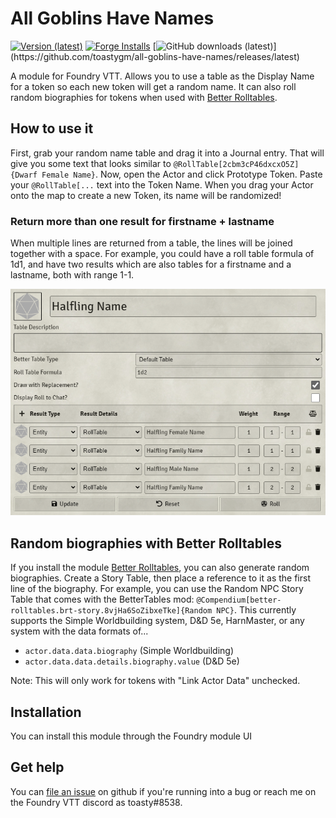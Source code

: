 # All Goblins Have Names
[![Version (latest)](https://img.shields.io/github/v/release/toastygm/all-goblins-have-names)](https://github.com/toastygm/all-goblins-have-names/releases/latest)
[![Forge Installs](https://img.shields.io/badge/dynamic/json?label=Forge%20Installs&query=package.installs&suffix=%25&url=https%3A%2F%2Fforge-vtt.com%2Fapi%2Fbazaar%2Fpackage%2Fall-goblins-have-names&colorB=4aa94a)](https://forge-vtt.com/bazaar#package=all-goblins-have-names)
[![GitHub downloads (latest)](https://img.shields.io/badge/dynamic/json?label=Downloads@latest&query=assets[?(@.name.includes('zip'))].download_count&url=https://api.github.com/repos/toastygm/all-goblins-have-names/releases/latest&color=green)](https://github.com/toastygm/all-goblins-have-names/releases/latest)



A module for Foundry VTT. Allows you to use a table as the Display Name for a token so each new
token will get a random name. It can also roll random biographies for tokens when used with [Better Rolltables](https://foundryvtt.com/packages/better-rolltables/).

## How to use it

First, grab your random name table and drag it into a Journal entry. That will give you some
text that looks similar to `@RollTable[2cbm3cP46dxcxO5Z]{Dwarf Female Name}`. Now, open the Actor
and click Prototype Token. Paste your `@RollTable[...` text into the Token Name. When you drag your Actor
onto the map to create a new Token, its name will be randomized!

### Return more than one result for firstname + lastname

When multiple lines are returned from a table, the lines will be joined together with a space. For example, you could have a roll table formula of 1d1, and have two results which are also tables for a firstname and a lastname, both with range 1-1.

![A RollTable that returns multiple lines on the same dice roll, for firstname and lastname](./example.png)

## Random biographies with Better Rolltables

If you install the module [Better Rolltables](https://foundryvtt.com/packages/better-rolltables/), you can also generate random biographies. Create a Story Table, then place a reference to it as the first line of the biography. For example, you can use the Random NPC Story Table that comes with the BetterTables mod: `@Compendium[better-rolltables.brt-story.8vjHa6SoZibxeTke]{Random NPC}`. This currently supports the Simple Worldbuilding system, D&D 5e, HarnMaster, or any system with the data formats of...

- `actor.data.data.biography` (Simple Worldbuilding)
- `actor.data.data.details.biography.value` (D&D 5e)

Note: This will only work for tokens with "Link Actor Data" unchecked.

## Installation

You can install this module through the Foundry module UI

## Get help

You can [file an issue](https://github.com/toastygm/all-goblins-have-names/issues/new) on github if
you're running into a bug or reach me on the Foundry VTT discord as toasty#8538.
